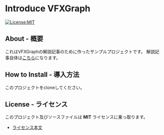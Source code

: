 # Introduce VFXGraph

[![License:MIT](https://img.shields.io/badge/License-MIT-819FF7.svg)](https://choosealicense.com/licenses/mit/)

## About - 概要
これはVFXGraphの解説記事のために作ったサンプルプロジェクトです。
解説記事自体は[こちら]()になります。


## How to Install - 導入方法
このプロジェクトをcloneしてください。

## License - ライセンス
このプロジェクト及びソースファイルは **MIT** ライセンスに乗っ取ります。

- [ライセンス本文](https://github.com/mtytheone/Introduce-VFXGraph/blob/master/LICENSE.md)
